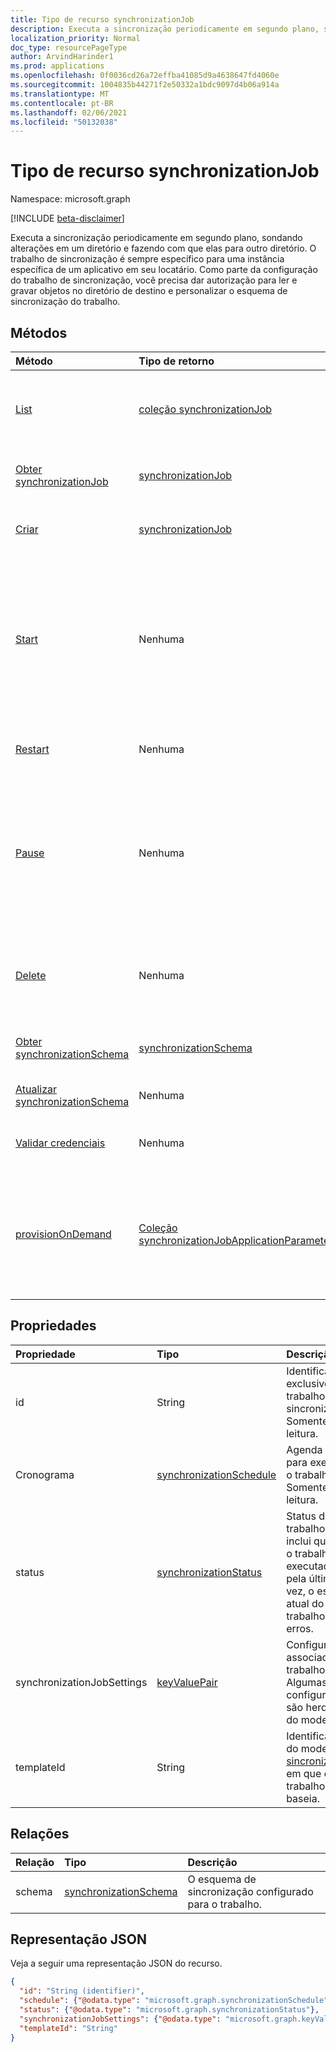 ```yaml
---
title: Tipo de recurso synchronizationJob
description: Executa a sincronização periodicamente em segundo plano, sondando alterações em um diretório e as pressionando para outro diretório.
localization_priority: Normal
doc_type: resourcePageType
author: ArvindHarinder1
ms.prod: applications
ms.openlocfilehash: 0f0036cd26a72effba41085d9a4638647fd4060e
ms.sourcegitcommit: 1004835b44271f2e50332a1bdc9097d4b06a914a
ms.translationtype: MT
ms.contentlocale: pt-BR
ms.lasthandoff: 02/06/2021
ms.locfileid: "50132038"
---
```

# <a name="synchronizationjob-resource-type"></a>Tipo de recurso synchronizationJob

Namespace: microsoft.graph

[!INCLUDE [beta-disclaimer](../../includes/beta-disclaimer.md)]

Executa a sincronização periodicamente em segundo plano, sondando alterações em um diretório e fazendo com que elas para outro diretório. O trabalho de sincronização é sempre específico para uma instância específica de um aplicativo em seu locatário. Como parte da configuração do trabalho de sincronização, você precisa dar autorização para ler e gravar objetos no diretório de destino e personalizar o esquema de sincronização do trabalho.

## <a name="methods"></a>Métodos

| Método        | Tipo de retorno               | Descrição                  |
|:--------------|:--------------------------|:-----------------------------|
|[List](../api/synchronization-synchronizationjob-list.md)             |[coleção synchronizationJob](synchronization-synchronizationjob.md)  |Listar trabalhos existentes para uma determinada instância de aplicativo (entidade de serviço).|
|[Obter synchronizationJob](../api/synchronization-synchronizationjob-get.md) | [synchronizationJob](synchronization-synchronizationjob.md) |Ler propriedades e relações de um objeto synchronizationJob.|
|[Criar](../api/synchronization-synchronizationjob-post.md)         |[synchronizationJob](synchronization-synchronizationjob.md)   |Crie um novo trabalho para um determinado aplicativo.|
|[Start](../api/synchronization-synchronizationjob-start.md)          |Nenhuma   |Inicie a sincronização. Se o trabalho estiver em um estado pausado, ele continuará do ponto em que o trabalho foi pausado. Se o trabalho estiver em quarentena, o status da quarentena será limpo.|
|[Restart](../api/synchronization-synchronizationjob-restart.md)      |Nenhuma   |Force o trabalho a começar de novo e processe todos os objetos no diretório.|
|[Pause](../api/synchronization-synchronizationjob-pause.md)          |Nenhuma   |Interromper temporariamente a sincronização. Todo o progresso, incluindo o estado do trabalho, persiste, e o trabalho continuará de onde foi deixado quando [uma](../api/synchronization-synchronizationjob-start.md) chamada iniciar é feita.|
|[Delete](../api/synchronization-synchronizationjob-delete.md)        |Nenhuma   |Pare a sincronização e exclua permanentemente todo o estado associado ao trabalho.|
|[Obter synchronizationSchema](../api/synchronization-synchronizationschema-get.md)    |[synchronizationSchema](synchronization-synchronizationschema.md)   |Recupere o esquema de sincronização eficaz do trabalho.|
|[Atualizar synchronizationSchema](../api/synchronization-synchronizationschema-update.md)    |Nenhuma   |Atualize o esquema de sincronização do trabalho. |
|[Validar credenciais](../api/synchronization-synchronizationjob-validatecredentials.md)|Nenhuma|Teste as credenciais fornecidas no diretório de destino.|
|[provisionOnDemand](../api/synchronization-synchronizationjob-provision-on-demand.md)|[Coleção synchronizationJobApplicationParameters](../resources/synchronization-synchronizationjobapplicationparameters.md)|Representa os objetos que serão provisionados e as regras de sincronização executadas. O recurso é usado principalmente para provisionamento sob demanda. |
## <a name="properties"></a>Propriedades

| Propriedade      | Tipo      | Descrição    |
|:--------------|:----------|:---------------|
|id             |String                     |Identificador exclusivo do trabalho de sincronização. Somente leitura.|
|Cronograma       |[synchronizationSchedule](synchronization-synchronizationschedule.md)|Agenda usada para executar o trabalho. Somente leitura.|
|status         |[synchronizationStatus](synchronization-synchronizationstatus.md)     |Status do trabalho, que inclui quando o trabalho foi executado pela última vez, o estado atual do trabalho e erros.|
|synchronizationJobSettings   |[keyValuePair](keyvaluepair.md)    |Configurações associadas ao trabalho. Algumas configurações são herdadas do modelo.|
|templateId     |String    |Identificador do modelo [de sincronização](synchronization-synchronizationtemplate.md) em que esse trabalho se baseia.|

## <a name="relationships"></a>Relações
| Relação | Tipo   |Descrição|
|:---------------|:--------|:----------|
|schema|[synchronizationSchema](synchronization-synchronizationschema.md)| O esquema de sincronização configurado para o trabalho.|

## <a name="json-representation"></a>Representação JSON

Veja a seguir uma representação JSON do recurso.

<!-- {
  "blockType": "resource",
  "optionalProperties": [

  ],
  "keyProperty": "id",
  "@odata.type": "microsoft.graph.synchronizationJob"
}-->

```json
{
  "id": "String (identifier)",
  "schedule": {"@odata.type": "microsoft.graph.synchronizationSchedule"},
  "status": {"@odata.type": "microsoft.graph.synchronizationStatus"},
  "synchronizationJobSettings": {"@odata.type": "microsoft.graph.keyValuePair"},
  "templateId": "String"
}

```

<!-- uuid: 8fcb5dbc-d5aa-4681-8e31-b001d5168d79
2015-10-25 14:57:30 UTC -->
<!--
{
  "type": "#page.annotation",
  "description": "synchronizationJob resource",
  "keywords": "",
  "section": "documentation",
  "tocPath": "",
  "suppressions": []
}
-->


